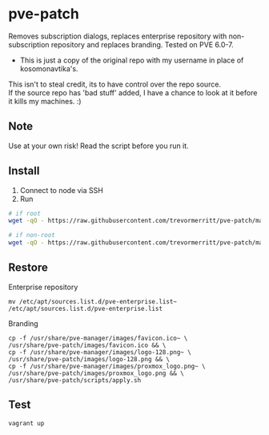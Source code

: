 # pve-patch

Removes subscription dialogs, replaces enterprise repository with non-subscription repository and replaces branding. Tested on PVE 6.0-7.

* This is just a copy of the original repo with my username in place of kosomonavtika's.  

This isn't to steal credit, its to have control over the repo source.  
If the source repo has 'bad stuff' added, I have a chance to look at it before it kills my machines.  :)

## Note

Use at your own risk! Read the script before you run it. 

## Install

1. Connect to node via SSH
2. Run

```bash
# if root
wget -qO - https://raw.githubusercontent.com/trevormerritt/pve-patch/master/patch.sh | bash

# if non-root
wget -qO - https://raw.githubusercontent.com/trevormerritt/pve-patch/master/patch.sh | sudo bash
```

## Restore

Enterprise repository

```
mv /etc/apt/sources.list.d/pve-enterprise.list~ /etc/apt/sources.list.d/pve-enterprise.list
```

Branding

```
cp -f /usr/share/pve-manager/images/favicon.ico~ \
/usr/share/pve-patch/images/favicon.ico && \
cp -f /usr/share/pve-manager/images/logo-128.png~ \
/usr/share/pve-patch/images/logo-128.png && \
cp -f /usr/share/pve-manager/images/proxmox_logo.png~ \
/usr/share/pve-patch/images/proxmox_logo.png && \
/usr/share/pve-patch/scripts/apply.sh
```

## Test

```
vagrant up
```
